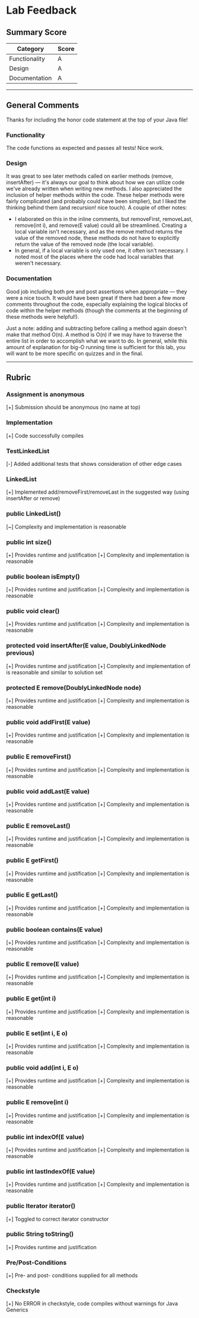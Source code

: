 # Lab Feedback

## Summary Score

| Category       | Score |
| -------------- | ----- |
| Functionality  |   A   |
| Design         |   A   |
| Documentation  |   A   |

---

## General Comments
Thanks for including the honor code statement at the top of your Java file!

### Functionality
The code functions as expected and passes all tests! Nice work.

### Design
It was great to see later methods called on earlier methods (remove, insertAfter) — it's always our goal to think about how we can utilize code we've already written when writing new methods. I also appreciated the inclusion of helper methods within the code. These helper methods were fairly complicated (and probably could have been simplier), but I liked the thinking behind them (and recursion! nice touch). A couple of other notes:
* I elaborated on this in the inline comments, but removeFirst, removeLast, remove(int i), and remove(E value) could all be streamlined. Creating a local variable isn't necessary, and as the remove method returns the value of the removed node, these methods do not have to explicitly return the value of the removed node (the local variable).
* In general, if a local variable is only used one, it often isn't necessary. I noted most of the places where the code had local variables that weren't necessary.

### Documentation
Good job including both pre and post assertions when appropriate — they were a nice touch. It would have been great if there had been a few more comments throughout the code, especially explaining the logical blocks of code within the helper methods (though the comments at the beginning of these methods were helpful!).

Just a note: adding and subtracting before calling a method again doesn't make that method O(n). A method is O(n) if we may have to traverse the entire list in order to accomplish what we want to do.  In general, while this amount of explanation for big-O running time is sufficient for this lab, you will want to be more specific on quizzes and in the final.

---

## Rubric

### Assignment is anonymous
[+] Submission should be anonymous (no name at top)

### Implementation
[+] Code successfully compiles

### TestLinkedList
[-] Added additional tests that shows consideration of other edge cases

### LinkedList
[+] Implemented add/removeFirst/removeLast in the suggested way (using insertAfter or remove)

### public LinkedList()
[~] Complexity and implementation is reasonable

### public int size()
[+] Provides runtime and justification
[+] Complexity and implementation is reasonable

### public boolean isEmpty()
[+] Provides runtime and justification
[+] Complexity and implementation is reasonable

### public void clear()
[+] Provides runtime and justification
[+] Complexity and implementation is reasonable

### protected void insertAfter(E value, DoublyLinkedNode<E> previous)
[+] Provides runtime and justification
[+] Complexity and implementation of is reasonable and similar to solution set

### protected E remove(DoublyLinkedNode<E> node)
[+] Provides runtime and justification
[+] Complexity and implementation is reasonable

### public void addFirst(E value)
[+] Provides runtime and justification
[+] Complexity and implementation is reasonable

### public E removeFirst()
[+] Provides runtime and justification
[+] Complexity and implementation is reasonable

### public void addLast(E value)
[+] Provides runtime and justification
[+] Complexity and implementation is reasonable

### public E removeLast()
[+] Provides runtime and justification
[+] Complexity and implementation is reasonable

### public E getFirst()
[+] Provides runtime and justification
[+] Complexity and implementation is reasonable

### public E getLast()
[+] Provides runtime and justification
[+] Complexity and implementation is reasonable

### public boolean contains(E value)
[+] Provides runtime and justification
[+] Complexity and implementation is reasonable

### public E remove(E value)
[+] Provides runtime and justification
[+] Complexity and implementation is reasonable

### public E get(int i)
[+] Provides runtime and justification
[+] Complexity and implementation is reasonable

### public E set(int i, E o)
[+] Provides runtime and justification
[+] Complexity and implementation is reasonable

### public void add(int i, E o)
[+] Provides runtime and justification
[+] Complexity and implementation is reasonable

### public E remove(int i)
[+] Provides runtime and justification
[+] Complexity and implementation is reasonable

### public int indexOf(E value)
[+] Provides runtime and justification
[+] Complexity and implementation is reasonable

### public int lastIndexOf(E value)
[+] Provides runtime and justification
[+] Complexity and implementation is reasonable

### public Iterator<E> iterator()
[+] Toggled to correct iterator constructor

### public String toString()
[+] Provides runtime and justification

### Pre/Post-Conditions
[+] Pre- and post- conditions supplied for all methods

### Checkstyle
[+] No ERROR in checkstyle, code compiles without warnings for Java Generics

